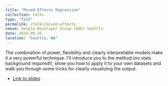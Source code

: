 ```yaml
---
title: "Mixed Effects Regression"
collection: talks
type: "Talk"
permalink: /talks/mixed-effects
venue: Google Developer Group (GDG) Seattle
date: 2018-09-26
location: "Seattle, WA"
---
```

The combination of power, flexibility and clearly interpretable models make it a very powerful technique. I'll introduce you to the method (no stats background required!), show you how to apply it to your own datasets and walk you through some tricks for clearly visualizing the output.

* [Link to slides](http://www.rctatman.com/files/Tatman_2018_mixedEffects.pdf)
